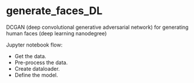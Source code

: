 # generate_faces_DL
 DCGAN (deep convolutional generative adversarial network) for generating human faces (deep learning nanodegree)  

Jupyter notebook flow:  

- Get the data.
- Pre-process the data.
- Create dataloader.
- Define the model.


